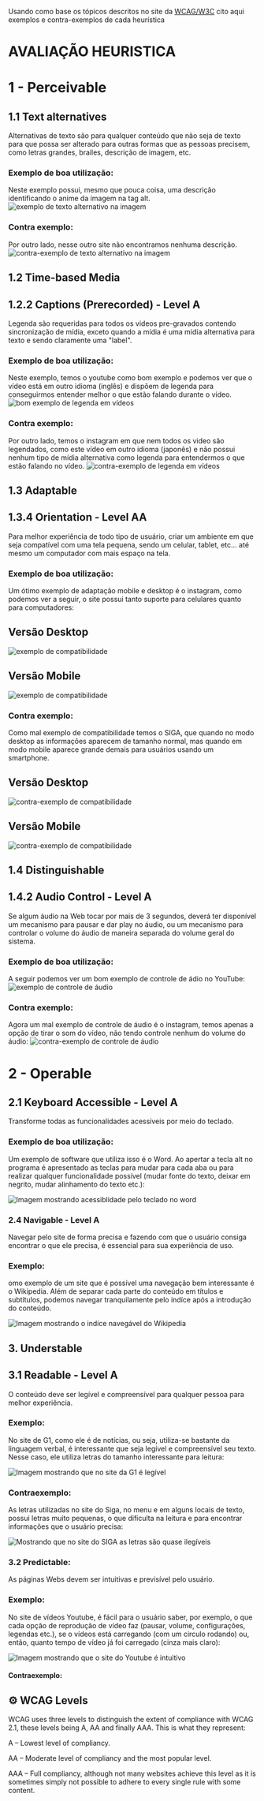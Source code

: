 Usando como base os tópicos descritos no site da [WCAG/W3C](https://www.w3.org/WAI/WCAG21/quickref/) cito aqui exemplos e contra-exemplos de cada heurística

# AVALIAÇÃO HEURISTICA
  # 1 - Perceivable
  ## 1.1 Text alternatives
  Alternativas de texto são para qualquer conteúdo que não seja de texto para que possa ser alterado para outras formas que as pessoas precisem, como letras grandes, brailes, descrição de imagem, etc.
  
  ### Exemplo de boa utilização:
  Neste exemplo possui, mesmo que pouca coisa, uma descrição identificando o anime da imagem na tag alt.
  ![exemplo de texto alternativo na imagem](Imagens/heuristica1-exemplo.png )

  
  ### Contra exemplo:
  Por outro lado, nesse outro site não encontramos nenhuma descrição.
  ![contra-exemplo de texto alternativo na imagem](Imagens/heuristica1-contraexemplo.png )

    
  ## 1.2 Time-based Media
  ## 1.2.2 Captions (Prerecorded) - Level A
  Legenda são requeridas para todos os videos pre-gravados contendo sincronização de mídia, exceto quando a mídia é uma mídia alternativa para texto e sendo claramente uma "label". 
  ### Exemplo de boa utilização:
  Neste exemplo, temos o youtube como bom exemplo e podemos ver que o vídeo está em outro idioma (inglês) e dispõem de legenda para conseguirmos entender melhor o que estão falando durante o vídeo.
  ![bom exemplo de legenda em vídeos](Imagens/Heuristica2-exemplo.jpeg )
  ### Contra exemplo:
  Por outro lado, temos o instagram em que nem todos os video são legendados, como este vídeo em outro idioma (japonês) e não possui nenhum tipo de mídia alternativa como legenda para entendermos o que estão falando no vídeo.
  ![contra-exemplo de legenda em vídeos](Imagens/Heuristica2-contraexemplo.jpeg )

  ## 1.3 Adaptable
  ## 1.3.4 Orientation - Level AA
  Para melhor experiência de todo tipo de usuário, criar um ambiente em que seja compatível com uma tela pequena, sendo um celular, tablet, etc... até mesmo um computador com mais espaço na tela.
  ### Exemplo de boa utilização:
  Um ótimo exemplo de adaptação mobile e desktop é o instagram, como podemos ver a seguir, o site possui tanto suporte para celulares quanto para computadores:
  ## Versão Desktop
  ![exemplo de compatibilidade](Imagens/Heuristica3-exemploDesktop.jpeg )
  
  ## Versão Mobile
  ![exemplo de compatibilidade](Imagens/Heuristica3-exemploMobile.jpeg )

  ### Contra exemplo:
  Como mal exemplo de compatibilidade temos o SIGA, que quando no modo desktop as informações aparecem de tamanho normal, mas quando em modo mobile aparece grande demais para usuários usando um smartphone.
  
  ## Versão Desktop
  ![contra-exemplo de compatibilidade](Imagens/Heuristica3-contraexemploDdesktop.jpeg)
  
  ## Versão Mobile
  ![contra-exemplo de compatibilidade](Imagens/Heuristica3-contraexemploMobile.jpeg )

  
  ## 1.4 Distinguishable
  ## 1.4.2 Audio Control - Level A
  Se algum áudio na Web tocar por mais de 3 segundos, deverá ter disponível um mecanismo para pausar e dar play no áudio, ou um mecanismo para controlar o volume do áudio de maneira separada do volume geral do sistema.
  
  ### Exemplo de boa utilização:
  A seguir podemos ver um bom exemplo de controle de ádio no YouTube:
  ![exemplo de controle de áudio](Imagens/Heuristica4-exemplo.jpeg )
  
  ### Contra exemplo:
  Agora um mal exemplo de controle de áudio é o instagram, temos apenas a opção de tirar o som do vídeo, não tendo controle nenhum do volume do áudio:
  ![contra-exemplo de controle de áudio](Imagens/Heuristica4-contraexemplo.jpeg )


  # 2 - Operable  
  ## 2.1 Keyboard Accessible - Level A
  Transforme todas as funcionalidades acessíveis por meio do teclado.

  ### Exemplo de boa utilização:
  Um exemplo de software que utiliza isso é o Word. Ao apertar a tecla alt no programa é apresentado as teclas para mudar para cada aba ou para realizar qualquer funcionalidade possível (mudar fonte do texto, deixar em negrito, mudar alinhamento do texto etc.):

  ![Imagem mostrando acessiblidade pelo teclado no word](Imagens/Heuristica5-exemplo.png)

  ### 2.4 Navigable - Level A 
  Navegar pelo site de forma precisa e fazendo com que o usuário consiga encontrar o que ele precisa, é essencial para sua experiência de uso.

  ### Exemplo:
  omo exemplo de um site que é possível uma navegação bem interessante é o Wikipedia. Além de separar cada parte do conteúdo em títulos e subtítulos, podemos navegar tranquilamente pelo indíce após a introdução do conteúdo.

  ![Imagem mostrando o indíce navegável do Wikipedia](Imagens/Heuristica6-exemplo.png)

  ## 3. Understable
  ## 3.1 Readable - Level A
  O conteúdo deve ser legível e compreensível para qualquer pessoa para melhor experiência.

### Exemplo:
No site de G1, como ele é de notícias, ou seja, utiliza-se bastante da linguagem verbal, é interessante que seja legível e compreensível seu texto. Nesse caso, ele utiliza letras do tamanho interessante para leitura:

![Imagem mostrando que no site da G1 é legível](Imagens/Heuristica7-exemplo.png)

  ### Contraexemplo:
  As letras utilizadas no site do Siga, no menu e em alguns locais de texto, possui letras muito pequenas, o que dificulta na leitura e para encontrar informações que o usuário precisa:

  ![Mostrando que no site do SIGA as letras são quase ilegíveis](Imagens/Heuristica7-contraexemplo.png)

  ### 3.2 Predictable:
  As páginas Webs devem ser intuitivas e previsível pelo usuário.

  ### Exemplo:
  No site de vídeos Youtube, é fácil para o usuário saber, por exemplo, o que cada opção de reprodução de vídeo faz (pausar, volume, configurações, legendas etc.), se o vídeos está carregando (com um circulo rodando) ou, então, quanto tempo de vídeo já foi carregado (cinza mais claro):

  ![Imagem mostrando que o site do Youtube é intuitivo](Imagens/Heuristica8-exemplo.png)

#### Contraexemplo:

## ⚙️ WCAG Levels
WCAG uses three levels to distinguish the extent of compliance with WCAG 2.1, these levels being A, AA and finally AAA. This is what they represent:

A – Lowest level of compliancy.

AA – Moderate level of compliancy and the most popular level.

AAA – Full compliancy, although not many websites achieve this level as it is sometimes simply not possible to adhere to every single rule with some content.
     
